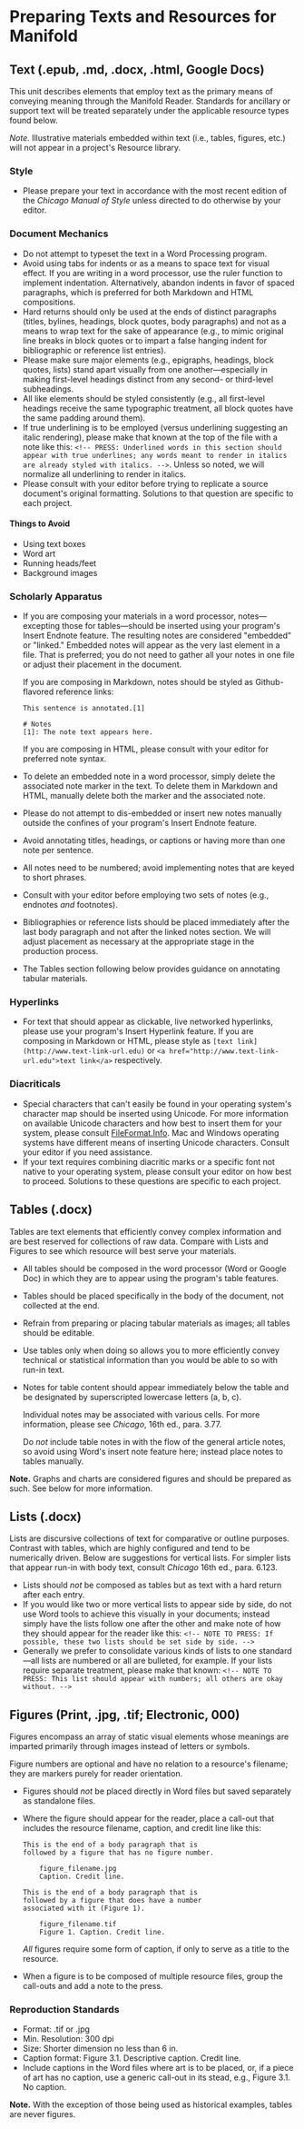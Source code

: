 # Preparing Texts and Resources for Manifold

<!-- THIS SECTION IS SPECIFIC TO THE ITERATIVE WORKFLOW; THUS THESE MATERIALS ARE ALL GRAY LIT. -->

## Text (.epub, .md, .docx, .html, Google Docs)
This unit describes elements that employ text as the primary means of conveying meaning through the Manifold Reader. Standards for ancillary or support text will be treated separately under the applicable resource types found below.

<!-- WHAT HAS TO HAPPEN? as the guiding question here. -->

_Note._ Illustrative materials embedded within text (i.e., tables, figures, etc.) will not appear in a project's Resource library.

### Style
*	Please prepare your text in accordance with the most recent edition of the _Chicago Manual of Style_ unless directed to do otherwise by your editor.

### Document Mechanics
*	Do not attempt to typeset the text in a Word Processing program. <!-- THIS NEEDS WORK. -->
*	Avoid using tabs for indents or as a means to space text for visual effect. If you are writing in a word processor, use the ruler function to implement indentation. Alternatively, abandon indents in favor of spaced paragraphs, which is preferred for both Markdown and HTML compositions.
*	Hard returns should only be used at the ends of distinct paragraphs (titles, bylines, headings, block quotes, body paragraphs) and not as a means to wrap text for the sake of appearance (e.g., to mimic original line breaks in block quotes or to impart a false hanging indent for bibliographic or reference list entries).
*	Please make sure major elements (e.g., epigraphs, headings, block quotes, lists) stand apart visually from one another—especially in making first-level headings distinct from any second- or third-level subheadings.
*	All like elements should be styled consistently (e.g., all first-level headings receive the same typographic treatment, all block quotes have the same padding around them).
*	If true underlining is to be employed (versus underlining suggesting an italic rendering), please make that known at the top of the file with a note like this: `<!-- PRESS: Underlined words in this section should appear with true underlines; any words meant to render in italics are already styled with italics. -->`. Unless so noted, we will normalize all underlining to render in italics.
*	Please consult with your editor before trying to replicate a source document's original formatting. Solutions to that question are specific to each project.

#### Things to Avoid
*	Using text boxes
*	Word art
*	Running heads/feet
*	Background images

### Scholarly Apparatus
*	If you are composing your materials in a word processor, notes—excepting those for tables—should be inserted using your program's Insert Endnote feature. The resulting notes are considered "embedded" or "linked." Embedded notes will appear as the very last element in a file. That is preferred; you do not need to gather all your notes in one file or adjust their placement in the document.

	If you are composing in Markdown, notes should be styled as Github-flavored reference links:

	```
	This sentence is annotated.[1]

	# Notes
	[1]: The note text appears here.
	```

	If you are composing in HTML, please consult with your editor for preferred note syntax.

*	To delete an embedded note in a word processor, simply delete the associated note marker in the text. To delete them in Markdown and HTML, manually delete both the marker and the associated note.
*	Please do not attempt to dis-embedded or insert new notes manually outside the confines of your program's Insert Endnote feature.
*	Avoid annotating titles, headings, or captions or having more than one note per sentence.
*	All notes need to be numbered; avoid implementing notes that are keyed to short phrases.
*	Consult with your editor before employing two sets of notes (e.g., endnotes _and_ footnotes).
*	Bibliographies or reference lists should be placed immediately after the last body paragraph and not after the linked notes section. We will adjust placement as necessary at the appropriate stage in the production process.
*	The Tables section following below provides guidance on annotating tabular materials.

### Hyperlinks
*	For text that should appear as clickable, live networked hyperlinks, please use your program's Insert Hyperlink feature. If you are composing in Markdown or HTML, please style as `[text link](http://www.text-link-url.edu)` or `<a href="http://www.text-link-url.edu">text link</a>` respectively.

### Diacriticals
*	Special characters that can't easily be found in your operating system's character map should be inserted using Unicode. For more information on available Unicode characters and how best to insert them for your system, please consult [FileFormat.Info](http://www.fileformat.info/index.htm). Mac and Windows operating systems have different means of inserting Unicode characters. Consult your editor if you need assistance.
*	If your text requires combining diacritic marks or a specific font not native to your operating system, please consult your editor on how best to proceed. Solutions to these questions are specific to each project.

<!--START HERE-->

## Tables (.docx)
Tables are text elements that efficiently convey complex information and are best reserved for collections of raw data. Compare with Lists and Figures to see which resource will best serve your materials.

*   All tables should be composed in the word processor (Word or Google Doc) in which they are to appear using the program's table features.
*	Tables should be placed specifically in the body of the document, not collected at the end.
*	Refrain from preparing or placing tabular materials as images; all tables should be editable.
*	Use tables only when doing so allows you to more efficiently convey technical or statistical information than you would be able to so with run-in text.
*	Notes for table content should appear immediately below the table and be designated by superscripted lowercase letters (a, b, c).

	Individual notes may be associated with various cells. For more information, please see _Chicago_, 16th ed., para. 3.77.

	Do _not_ include table notes in with the flow of the general article notes, so avoid using Word's insert note feature here; instead place notes to tables manually.

**Note.** Graphs and charts are considered figures and should be prepared as such. See below for more information.

<!-- For graphs and charts: add a note that these should contain data sets to recreate the materials? -->

## Lists (.docx)
Lists are discursive collections of text for comparative or outline purposes. Contrast with tables, which are highly configured and tend to be numerically driven. Below are suggestions for vertical lists. For simpler lists that appear run-in with body text, consult _Chicago_ 16th ed., para. 6.123.

*	Lists should _not_ be composed as tables but as text with a hard return after each entry.
*	If you would like two or more vertical lists to appear side by side, do not use Word tools to achieve this visually in your documents; instead simply have the lists follow one after the other and make note of how they should appear for the reader like this: `<!-- NOTE TO PRESS: If possible, these two lists should be set side by side. -->`
*	Generally we prefer to consolidate various kinds of lists to one standard—all lists are numbered or all are bulleted, for example. If your lists require separate treatment, please make that known: `<!-- NOTE TO PRESS: This list should appear with numbers; all others are okay without. -->`
<!-- Unlike Tables, lists do not need to appear on your project's media log. -->

## Figures (Print, .jpg, .tif; Electronic, 000)
<!-- We'll want to include headings for the column heads that apply in the media log here to round out what is said there. -->
Figures encompass an array of static visual elements whose meanings are imparted primarily through images instead of letters or symbols.

Figure numbers are optional and have no relation to a resource's filename; they are markers purely for reader orientation.

*	Figures should _not_ be placed directly in Word files but saved separately as standalone files.
*	Where the figure should appear for the reader, place a call-out that includes the resource filename, caption, and credit line like this:

	```
	This is the end of a body paragraph that is
	followed by a figure that has no figure number.

		figure_filename.jpg
		Caption. Credit line.

	This is the end of a body paragraph that is
	followed by a figure that does have a number
	associated with it (Figure 1).

		figure_filename.tif
		Figure 1. Caption. Credit line.
	```

	_All_ figures require some form of caption, if only to serve as a title to the resource.
*	When a figure is to be composed of multiple resource files, group the call-outs and add a note to the press.

### Reproduction Standards
*	Format: .tif or .jpg
*	Min. Resolution: 300 dpi
*	Size: Shorter dimension no less than 6 in.
*	Caption format: Figure 3.1. Descriptive caption. Credit line.
*	Include captions in the Word files where art is to be placed, or, if a piece of art has no caption, use a generic call-out in its stead, e.g., Figure 3.1. No caption.

**Note.** With the exception of those being used as historical examples, tables are never figures.

<!-- Something about static and dynamic maps here. -->
<!-- Descriptive alt tags for accessibility -->
